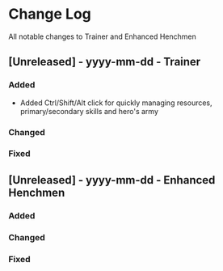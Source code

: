 
# Change Log
All notable changes to Trainer and Enhanced Henchmen

## [Unreleased] - yyyy-mm-dd - Trainer

### Added
- Added Ctrl/Shift/Alt click for quickly managing resources, primary/secondary skills and hero's army

### Changed

### Fixed

## [Unreleased] - yyyy-mm-dd - Enhanced Henchmen

### Added

### Changed

### Fixed
